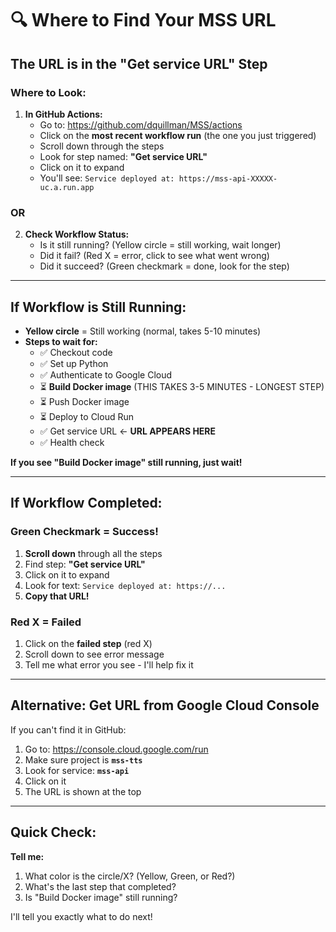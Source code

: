 # 🔍 Where to Find Your MSS URL

## The URL is in the "Get service URL" Step

### Where to Look:

1. **In GitHub Actions:**
   - Go to: https://github.com/dquillman/MSS/actions
   - Click on the **most recent workflow run** (the one you just triggered)
   - Scroll down through the steps
   - Look for step named: **"Get service URL"**
   - Click on it to expand
   - You'll see: `Service deployed at: https://mss-api-XXXXX-uc.a.run.app`

### OR

2. **Check Workflow Status:**
   - Is it still running? (Yellow circle = still working, wait longer)
   - Did it fail? (Red X = error, click to see what went wrong)
   - Did it succeed? (Green checkmark = done, look for the step)

---

## If Workflow is Still Running:

- **Yellow circle** = Still working (normal, takes 5-10 minutes)
- **Steps to wait for:**
  - ✅ Checkout code
  - ✅ Set up Python
  - ✅ Authenticate to Google Cloud
  - ⏳ **Build Docker image** (THIS TAKES 3-5 MINUTES - LONGEST STEP)
  - ⏳ Push Docker image
  - ⏳ Deploy to Cloud Run
  - ✅ Get service URL ← **URL APPEARS HERE**
  - ✅ Health check

**If you see "Build Docker image" still running, just wait!**

---

## If Workflow Completed:

### Green Checkmark = Success!
1. **Scroll down** through all the steps
2. Find step: **"Get service URL"**
3. Click on it to expand
4. Look for text: `Service deployed at: https://...`
5. **Copy that URL!**

### Red X = Failed
1. Click on the **failed step** (red X)
2. Scroll down to see error message
3. Tell me what error you see - I'll help fix it

---

## Alternative: Get URL from Google Cloud Console

If you can't find it in GitHub:

1. Go to: https://console.cloud.google.com/run
2. Make sure project is **`mss-tts`**
3. Look for service: **`mss-api`**
4. Click on it
5. The URL is shown at the top

---

## Quick Check:

**Tell me:**
1. What color is the circle/X? (Yellow, Green, or Red?)
2. What's the last step that completed?
3. Is "Build Docker image" still running?

I'll tell you exactly what to do next!

